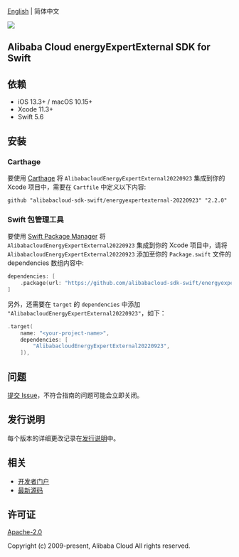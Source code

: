 [English](README.md) | 简体中文

![](https://aliyunsdk-pages.alicdn.com/icons/AlibabaCloud.svg)

## Alibaba Cloud energyExpertExternal SDK for Swift

## 依赖

- iOS 13.3+ / macOS 10.15+
- Xcode 11.3+
- Swift 5.6

## 安装

### Carthage

要使用 [Carthage](https://github.com/Carthage/Carthage) 将 `AlibabacloudEnergyExpertExternal20220923` 集成到你的 Xcode 项目中，需要在 `Cartfile` 中定义以下内容:

```ogdl
github "alibabacloud-sdk-swift/energyexpertexternal-20220923" "2.2.0"
```

### Swift 包管理工具

要使用 [Swift Package Manager](https://swift.org/package-manager/) 将 `AlibabacloudEnergyExpertExternal20220923` 集成到你的 Xcode 项目中，请将 `AlibabacloudEnergyExpertExternal20220923` 添加至你的 `Package.swift` 文件的 dependencies 数组内容中:

```swift
dependencies: [
    .package(url: "https://github.com/alibabacloud-sdk-swift/energyexpertexternal-20220923.git", from: "2.2.0")
]
```

另外，还需要在 `target` 的 `dependencies` 中添加 `"AlibabacloudEnergyExpertExternal20220923"`，如下：

```swift
.target(
    name: "<your-project-name>",
    dependencies: [
        "AlibabacloudEnergyExpertExternal20220923",
    ]),
```

## 问题

[提交 Issue](https://github.com/alibabacloud-sdk-swift/energyexpertexternal-20220923/issues/new)，不符合指南的问题可能会立即关闭。

## 发行说明

每个版本的详细更改记录在[发行说明](./ChangeLog.txt)中。

## 相关

* [开发者门户](https://next.api.aliyun.com/home)
* [最新源码](https://github.com/alibabacloud-sdk-swift/energyexpertexternal-20220923)

## 许可证

[Apache-2.0](http://www.apache.org/licenses/LICENSE-2.0)

Copyright (c) 2009-present, Alibaba Cloud All rights reserved.
